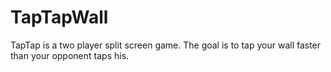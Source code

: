 # TapTapWall
TapTap is a two player split screen game. The goal is to tap your wall faster than your opponent taps his.
